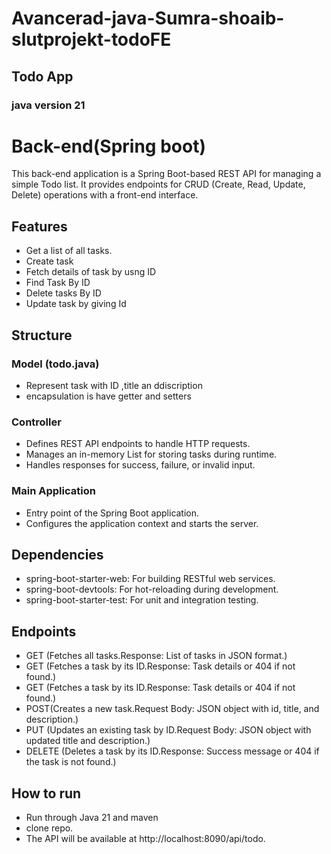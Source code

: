 # Avancerad-java-Sumra-shoaib-slutprojekt-todoFE
## Todo App
### java version 21
# Back-end(Spring boot)
This back-end application is a Spring Boot-based REST API for managing a simple Todo list.
It provides endpoints for CRUD (Create, Read, Update, Delete) operations
with a front-end interface.
## Features
-  Get a list of all tasks.
- Create task
-  Fetch details of task by usng ID
-  Find Task By ID
- Delete tasks By ID
- Update task by giving Id
## Structure
### Model (todo.java)
- Represent task with ID ,title an ddiscription
- encapsulation is have getter and setters
### Controller
- Defines REST API endpoints to handle HTTP requests.
- Manages an in-memory List<Todo> for storing tasks during runtime.
- Handles responses for success, failure, or invalid input.
### Main Application
- Entry point of the Spring Boot application.
- Configures the application context and starts the server.
## Dependencies
- spring-boot-starter-web: For building RESTful web services.
- spring-boot-devtools: For hot-reloading during development.
- spring-boot-starter-test: For unit and integration testing.
## Endpoints
- GET (Fetches all tasks.Response: List of tasks in JSON format.)
- GET (Fetches a task by its ID.Response: Task details or 404 if not found.)
- GET (Fetches a task by its ID.Response: Task details or 404 if not found.)
- POST(Creates a new task.Request Body: JSON object with id, title, and description.)
- PUT (Updates an existing task by ID.Request Body: JSON object with updated title and description.)
- DELETE (Deletes a task by its ID.Response: Success message or 404 if the task is not found.)

## How to run
- Run through Java 21 and maven
- clone repo.
- The API will be available at http://localhost:8090/api/todo.




